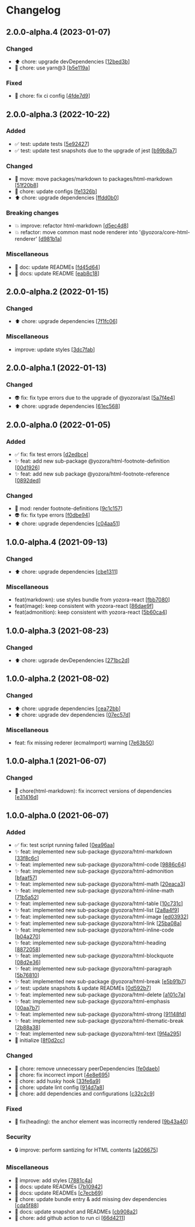 # Changelog

<a name="2.0.0-alpha.4"></a>
## 2.0.0-alpha.4 (2023-01-07)

### Changed

- ⬆️ chore: upgrade devDependencies [[12bed3b](https://github.com/yozorajs/yozora-html/commit/12bed3bef4ee799ca30bbd8f0c8d3d3683fe0795)]
- 🔧 chore: use yarn@3 [[b5e119a](https://github.com/yozorajs/yozora-html/commit/b5e119ad07d2a3d5e23651867cf54b4694f6cbd4)]

### Fixed

- 💚 chore: fix ci config [[4fde7d9](https://github.com/yozorajs/yozora-html/commit/4fde7d9a969d1c8d7066db41b8ee30c12f83d6b7)]


<a name="2.0.0-alpha.3"></a>
## 2.0.0-alpha.3 (2022-10-22)

### Added

- ✅ test: update tests [[5e92427](https://github.com/yozorajs/yozora-html/commit/5e92427133c0f26c074a797db694ad4e4459e31f)]
- ✅ test: update test snapshots due to the upgrade of jest [[b99b8a7](https://github.com/yozorajs/yozora-html/commit/b99b8a7ad0dce5c34bd2f6e948a6a14691f1e4eb)]

### Changed

- 🚚 move: move packages/markdown to packages/html-markdown [[51f20b8](https://github.com/yozorajs/yozora-html/commit/51f20b8f06116ff1b907b96744cfe837f1f02a42)]
- 🔧 chore: update configs [[fe1326b](https://github.com/yozorajs/yozora-html/commit/fe1326b8a16a22dd1bf1f310c2d0931ddd3e8335)]
- ⬆️ chore: upgrade dependencies [[ffdd0b0](https://github.com/yozorajs/yozora-html/commit/ffdd0b032564ac1f217971d1d311781aa61b33ac)]

### Breaking changes

- 💥 improve: refactor html-markdown [[d5ec4d8](https://github.com/yozorajs/yozora-html/commit/d5ec4d84042f5a036e5bd2c8eacafffc381fd83d)]
- 💥 refactor: move common mast node renderer into &#x27;@yozora/core-html-renderer&#x27; [[d981b1a](https://github.com/yozorajs/yozora-html/commit/d981b1a69f91e30352db60dadb4327366bf69ad4)]

### Miscellaneous

- 📝 doc: update READMEs [[fd45d64](https://github.com/yozorajs/yozora-html/commit/fd45d6457a7cbb64423c50e61f70037467bf34c9)]
- 📝 docs: update README [[eab8c18](https://github.com/yozorajs/yozora-html/commit/eab8c182e58e85082993acdc7f450f8334f13a46)]


<a name="2.0.0-alpha.2"></a>
## 2.0.0-alpha.2 (2022-01-15)

### Changed

- ⬆️ chore: upgrade dependencies [[7f1fc06](https://github.com/yozorajs/yozora-html/commit/7f1fc061fd5426cc7c7ef9f4c6fa46d288033a66)]

### Miscellaneous

-  improve: update styles [[3dc7fab](https://github.com/yozorajs/yozora-html/commit/3dc7faba52ed69ba31f9e7f6101e5c101eca3adf)]


<a name="2.0.0-alpha.1"></a>
## 2.0.0-alpha.1 (2022-01-13)

### Changed

- 👽 fix: fix type errors due to the upgrade of @yozora/ast [[5a7f4e4](https://github.com/yozorajs/yozora-html/commit/5a7f4e47a433384324ef84ed429ab54a4917e120)]
- ⬆️ chore: upgrade dependencies [[61ec568](https://github.com/yozorajs/yozora-html/commit/61ec56863b0ab0c8504e08cc279468f40391222b)]


<a name="2.0.0-alpha.0"></a>
## 2.0.0-alpha.0 (2022-01-05)

### Added

- ✅ fix: fix test errors [[d2edbce](https://github.com/yozorajs/yozora-html/commit/d2edbce5702f315f38851bc5c5bde83e6050cdc3)]
- ✨ feat: add new sub-package @yozora/html-footnote-definition [[00d1926](https://github.com/yozorajs/yozora-html/commit/00d1926f0e016006aa203ba97842e47d69fa60ef)]
- ✨ feat: add new sub package @yozora/html-footnote-reference [[0892ded](https://github.com/yozorajs/yozora-html/commit/0892ded1c828b821d859f2a6acb968649376bb57)]

### Changed

- 🎨 mod: render footnote-definitions [[9c1c157](https://github.com/yozorajs/yozora-html/commit/9c1c15775c005bd5573bd70a38e0a6c444131df0)]
- 👽 fix: fix type errors [[f0dbe94](https://github.com/yozorajs/yozora-html/commit/f0dbe94a9102196bc54a8b4ea49bda074bd9a724)]
- ⬆️ chore: upgrade dependencies [[c04aa51](https://github.com/yozorajs/yozora-html/commit/c04aa5161059fc227c735d92128707050bfe6321)]


<a name="1.0.0-alpha.4"></a>
## 1.0.0-alpha.4 (2021-09-13)

### Changed

- ⬆️ chore: upgrade dependencies [[cbe1311](https://github.com/yozorajs/yozora-html/commit/cbe1311c4dd8df22756f1412d8ee4459d2d8ee19)]

### Miscellaneous

-  feat(markdown): use styles bundle from yozora-react [[fbb7080](https://github.com/yozorajs/yozora-html/commit/fbb708060ec3bcd4ea49c607e7ad52f23b4fd1bb)]
-  feat(image): keep consistent with yozora-react [[86dae9f](https://github.com/yozorajs/yozora-html/commit/86dae9f8d80f473649090d9944f19fde9c3ba583)]
-  feat(admonition): keep consistent with yozora-react [[5b60ca4](https://github.com/yozorajs/yozora-html/commit/5b60ca46147062a0722d19d60c393171764a0544)]


<a name="1.0.0-alpha.3"></a>
## 1.0.0-alpha.3 (2021-08-23)

### Changed

- ⬆️ chore: ugprade devDependencies [[271bc2d](https://github.com/yozorajs/yozora-html/commit/271bc2d2017048661488414038f36f9ea4c2b932)]


<a name="1.0.0-alpha.2"></a>
## 1.0.0-alpha.2 (2021-08-02)

### Changed

- ⬆️ chore: upgrade dependencies [[cea72bb](https://github.com/yozorajs/yozora-html/commit/cea72bbeb603d2172b493a0319811cf3d990dc42)]
- ⬆️ chore: upgrade dev dependencies [[07ec57d](https://github.com/yozorajs/yozora-html/commit/07ec57d7fec0e127fe9e616c5151e36d02878978)]

### Miscellaneous

-  feat: fix missing rederer (ecmaImport) warning [[7e63b50](https://github.com/yozorajs/yozora-html/commit/7e63b50cc2dc0c650dadfeb77fa04b2c493b7232)]


<a name="1.0.0-alpha.1"></a>
## 1.0.0-alpha.1 (2021-06-07)

### Changed

- 🔧 chore(html-markdown): fix incorrect versions of dependencies [[e31416d](https://github.com/yozorajs/yozora-html/commit/e31416d8f09ccbf25f1f0d31f88066abf04f80c8)]


<a name="1.0.0-alpha.0"></a>
## 1.0.0-alpha.0 (2021-06-07)

### Added

- ✅ fix: test script running failed [[0ea96aa](https://github.com/yozorajs/yozora-html/commit/0ea96aa973f56cd14e7575fa8b1346fa8bed5668)]
- ✨ feat: implemented new sub-package @yozora/html-markdown [[33f8c6c](https://github.com/yozorajs/yozora-html/commit/33f8c6c27ccbd47f4f7c9d6398ed12b00e8992eb)]
- ✨ feat: implemented new sub-package @yozora/html-code [[9886c64](https://github.com/yozorajs/yozora-html/commit/9886c642a6672e3d43af876b074d7051071afc12)]
- ✨ feat: implemented new sub-package @yozora/html-admonition [[bfaaf57](https://github.com/yozorajs/yozora-html/commit/bfaaf579898b1af15328823d5658caacbb494ff6)]
- ✨ feat: implemented new sub-package @yozora/html-math [[20eaca3](https://github.com/yozorajs/yozora-html/commit/20eaca3b7bc3dbc152a5afa1e3473fd71c0507ba)]
- ✨ feat: implemented new sub-package @yozora/html-inline-math [[71b5a52](https://github.com/yozorajs/yozora-html/commit/71b5a524a2acbc1a2c113ecd5a00ce34f3772253)]
- ✨ feat: implemented new sub-package @yozora/html-table [[10c731c](https://github.com/yozorajs/yozora-html/commit/10c731c2f16363e48d850ccd532252c991481ef7)]
- ✨ feat: implemented new sub-package @yozora/html-list [[2a8a4f9](https://github.com/yozorajs/yozora-html/commit/2a8a4f9e48b150229461e41678a924af8953600c)]
- ✨ feat: implemented new sub-package @yozora/html-image [[ed03932](https://github.com/yozorajs/yozora-html/commit/ed03932222ab57aa09ad5267fde23a9f66516b52)]
- ✨ feat: implemented new sub-package @yozora/html-link [[25ba08a](https://github.com/yozorajs/yozora-html/commit/25ba08a2dda7b090facd5dfdfad784b909e7f014)]
- ✨ feat: implemented new sub-package @yozora/html-inline-code [[b04a270](https://github.com/yozorajs/yozora-html/commit/b04a2704f6b33bfbdfa0e16c172decd049e7090e)]
- ✨ feat: implemented new sub-package @yozora/html-heading [[8872058](https://github.com/yozorajs/yozora-html/commit/8872058663dea6b1d7e681ec1d48fa6e58d68f1f)]
- ✨ feat: implemented new sub-package @yozora/html-blockquote [[08d2e36](https://github.com/yozorajs/yozora-html/commit/08d2e3666849d3b28b3db5f6dac49abf2975ede5)]
- ✨ feat: implemented new sub-package @yozora/html-paragraph [[5b76810](https://github.com/yozorajs/yozora-html/commit/5b768109e2177f8b514c381c00344331aeb90241)]
- ✨ feat: implemented new sub-package @yozora/html-break [[e5b91b7](https://github.com/yozorajs/yozora-html/commit/e5b91b772e28cd22c3d0dc0e9b4ae53b363179e6)]
- ✅ test: update snapshots &amp; update READMEs [[0d592b7](https://github.com/yozorajs/yozora-html/commit/0d592b7152ea16db2358126e61671dea6ea628d1)]
- ✨ feat: implemented new sub-package @yozora/html-delete [[a101c7a](https://github.com/yozorajs/yozora-html/commit/a101c7aedd6cffbc3da7a998d1d1102d312f2545)]
- ✨ feat: implemented new sub-package @yozora/html-emphasis [[00aa7b7](https://github.com/yozorajs/yozora-html/commit/00aa7b7c4b87ffd14c1dc72c3f924f6740d54d7b)]
- ✨ feat: implemented new sub-package @yozora/html-strong [[91148fd](https://github.com/yozorajs/yozora-html/commit/91148fd3e95d89f3040cb5a97e8151a0ace87dce)]
- ✨ feat: implemented new sub-package @yozora/html-thematic-break [[2b88a38](https://github.com/yozorajs/yozora-html/commit/2b88a3808cde7323a2242b4c26a61b8987d1f14c)]
- ✨ feat: implemented new sub-package @yozora/html-text [[9f4a295](https://github.com/yozorajs/yozora-html/commit/9f4a295e690354614d1b755086a8e1bb6c20dd1d)]
- 🎉 initialize [[8f0d2cc](https://github.com/yozorajs/yozora-html/commit/8f0d2ccaf548e034fa198124ab599dd63fa3e038)]

### Changed

- 🔧 chore: remove unnecessary peerDependencies [[fe0daeb](https://github.com/yozorajs/yozora-html/commit/fe0daeb2992dd78d3d9194546ac8fc6d4c16b8e3)]
- 🔧 chore: fix incorrect import [[4e8e695](https://github.com/yozorajs/yozora-html/commit/4e8e695d3319dcef07df4648cb0ab084d80b7b4e)]
- 🔧 chore: add husky hook [[33fe6a9](https://github.com/yozorajs/yozora-html/commit/33fe6a93d9267f6a7c2e7bce8cf880e69606c1fe)]
- 🔧 chore: update lint config [[914d7a8](https://github.com/yozorajs/yozora-html/commit/914d7a8e56b6856bf136f080026e5047851e166d)]
- 🔧 chore: add dependencies and configurations [[c32c2c9](https://github.com/yozorajs/yozora-html/commit/c32c2c9a37d3349f7e0a83694e3cc56f24a93ad2)]

### Fixed

- 🐛 fix(heading): the anchor element was incorrectly rendered [[9b43a40](https://github.com/yozorajs/yozora-html/commit/9b43a408ea8a0c2bf01480e337a3cd6da3316ee4)]

### Security

- 🔒 improve: perform santizing for HTML contents [[a206675](https://github.com/yozorajs/yozora-html/commit/a206675adcd2f0bdecf358c2dffa7603481aa172)]

### Miscellaneous

- 🚧 improve: add styles [[7881c4a](https://github.com/yozorajs/yozora-html/commit/7881c4ab3a3c2851c7f4ffa996062fe8da1039e4)]
- 📝 docs: update READMEs [[7b10942](https://github.com/yozorajs/yozora-html/commit/7b1094202507a540bdf9b21edd7a8b4745fd109d)]
- 📝 docs: update READMEs [[c7ecb69](https://github.com/yozorajs/yozora-html/commit/c7ecb6984eee7956d315ca8e0ce0fe614da5d3e6)]
- 🔨 chore: update bundle entry &amp; add missing dev dependencies [[cda5f88](https://github.com/yozorajs/yozora-html/commit/cda5f88b3a07e0b8114aa58caa3567e5ca541f81)]
- 📝 docs: update snapshot and READMEs [[cb908a2](https://github.com/yozorajs/yozora-html/commit/cb908a20e7b8d8709263baf176317ad440c73318)]
- 🔨 chore: add github action to run ci [[66d4211](https://github.com/yozorajs/yozora-html/commit/66d4211bf3d000a1dcd6c0c92e4e64fe532e5542)]
